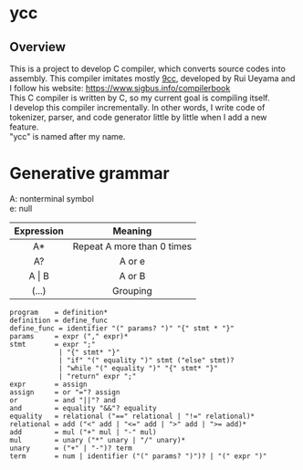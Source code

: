 # ycc

## Overview
This is a project to develop C compiler, which converts source codes into assembly. This compiler imitates mostly  [9cc](https://github.com/rui314/9cc), developed by Rui Ueyama and I follow his website: https://www.sigbus.info/compilerbook  
This C compiler is written by C, so my current goal is compiling itself.  
I develop this compiler incrementally. In other words, I write code of tokenizer, parser, and code generator little by little when I add a new feature.  
"ycc" is named after my name. 

# Generative grammar

A: nonterminal symbol  
e: null

| Expression |          Meaning           |
| :--------: | :------------------------: |
|     A*     | Repeat A more than 0 times |
|     A?     |           A or e           |
|   A \| B   |           A or B           |
|   (...)    |          Grouping          |

```
program    = definition*
definition = define_func
define_func = identifier "(" params? ")" "{" stmt * "}"
params     = expr ("," expr)*
stmt       = expr ";"
            | "{" stmt* "}"
            | "if" "(" equality ")" stmt ("else" stmt)?
            | "while "(" equality ")" "{" stmt* "}"
            | "return" expr ";"
expr       = assign
assign     = or "="? assign
or         = and "||"? and
and        = equality "&&"? equality
equality   = relational ("==" relational | "!=" relational)*
relational = add ("<" add | "<=" add | ">" add | ">= add)*
add        = mul ("+" mul | "-" mul)
mul        = unary ("*" unary | "/" unary)*
unary      = ("+" | "-")? term
term       = num | identifier ("(" params? ")")? | "(" expr ")"
```
